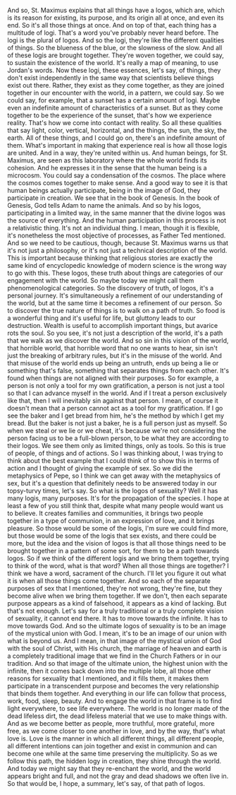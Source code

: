  And so, St. Maximus explains that all things have a logos, which are, which is its reason for existing, its purpose, and its origin all at once, and even its end. So it's all those things at once. And on top of that, each thing has a multitude of logi. That's a word you've probably never heard before. The logi is the plural of logos. And so the logi, they're like the different qualities of things. So the blueness of the blue, or the slowness of the slow. And all of these logis are brought together. They're woven together, we could say, to sustain the existence of the world. It's really a map of meaning, to use Jordan's words. Now these logi, these essences, let's say, of things, they don't exist independently in the same way that scientists believe things exist out there. Rather, they exist as they come together, as they are joined together in our encounter with the world, in a pattern, we could say. So we could say, for example, that a sunset has a certain amount of logi. Maybe even an indefinite amount of characteristics of a sunset. But as they come together to be the experience of the sunset, that's how we experience reality. That's how we come into contact with reality. So all these qualities that say light, color, vertical, horizontal, and the things, the sun, the sky, the earth. All of these things, and I could go on, there's an indefinite amount of them. What's important in making that experience real is how all those logis are united. And in a way, they're united within us. And human beings, for St. Maximus, are seen as this laboratory where the whole world finds its cohesion. And he expresses it in the sense that the human being is a microcosm. You could say a condensation of the cosmos. The place where the cosmos comes together to make sense. And a good way to see it is that human beings actually participate, being in the image of God, they participate in creation. We see that in the book of Genesis. In the book of Genesis, God tells Adam to name the animals. And so by his logos, participating in a limited way, in the same manner that the divine logos was the source of everything. And the human participation in this process is not a relativistic thing. It's not an individual thing. I mean, though it is flexible, it's nonetheless the most objective of processes, as Father Ted mentioned. And so we need to be cautious, though, because St. Maximus warns us that it's not just a philosophy, or it's not just a technical description of the world. This is important because thinking that religious stories are exactly the same kind of encyclopedic knowledge of modern science is the wrong way to go with this. These logos, these truth about things are categories of our engagement with the world. So maybe today we might call them phenomenological categories. So the discovery of truth, of logos, it's a personal journey. It's simultaneously a refinement of our understanding of the world, but at the same time it becomes a refinement of our person. So to discover the true nature of things is to walk on a path of truth. So food is a wonderful thing and it's useful for life, but gluttony leads to our destruction. Wealth is useful to accomplish important things, but avarice rots the soul. So you see, it's not just a description of the world, it's a path that we walk as we discover the world. And so sin in this vision of the world, that horrible world, that horrible word that no one wants to hear, sin isn't just the breaking of arbitrary rules, but it's in the misuse of the world. And that misuse of the world ends up being an untruth, ends up being a lie or something that's false, something that separates things from each other. It's found when things are not aligned with their purposes. So for example, a person is not only a tool for my own gratification, a person is not just a tool so that I can advance myself in the world. And if I treat a person exclusively like that, then I will inevitably sin against that person. I mean, of course it doesn't mean that a person cannot act as a tool for my gratification. If I go see the baker and I get bread from him, he's the method by which I get my bread. But the baker is not just a baker, he is a full person just as myself. So when we steal or we lie or we cheat, it's because we're not considering the person facing us to be a full-blown person, to be what they are according to their logos. We see them only as limited things, only as tools. So this is true of people, of things and of actions. So I was thinking about, I was trying to think about the best example that I could think of to show this in terms of action and I thought of giving the example of sex. So we did the metaphysics of Pepe, so I think we can get away with the metaphysics of sex, but it's a question that definitely needs to be answered today in our topsy-turvy times, let's say. So what is the logos of sexuality? Well it has many logis, many purposes. It's for the propagation of the species. I hope at least a few of you still think that, despite what many people would want us to believe. It creates families and communities, it brings two people together in a type of communion, in an expression of love, and it brings pleasure. So those would be some of the logis, I'm sure we could find more, but those would be some of the logis that sex exists, and there could be more, but the idea and the vision of logos is that all those things need to be brought together in a pattern of some sort, for them to be a path towards logos. So if we think of the different logis and we bring them together, trying to think of the word, what is that word? When all those things are together? I think we have a word, sacrament of the church. I'll let you figure it out what it is when all those things come together. And so each of the separate purposes of sex that I mentioned, they're not wrong, they're fine, but they become alive when we bring them together. If we don't, then each separate purpose appears as a kind of falsehood, it appears as a kind of lacking. But that's not enough. Let's say for a truly traditional or a truly complete vision of sexuality, it cannot end there. It has to move towards the infinite. It has to move towards God. And so the ultimate logos of sexuality is to be an image of the mystical union with God. I mean, it's to be an image of our union with what is beyond us. And I mean, in that image of the mystical union of God with the soul of Christ, with His church, the marriage of heaven and earth is a completely traditional image that we find in the Church Fathers or in our tradition. And so that image of the ultimate union, the highest union with the infinite, then it comes back down into the multiple lobe, all those other reasons for sexuality that I mentioned, and it fills them, it makes them participate in a transcendent purpose and becomes the very relationship that binds them together. And everything in our life can follow that process, work, food, sleep, beauty. And to engage the world in that frame is to find light everywhere, to see life everywhere. The world is no longer made of the dead lifeless dirt, the dead lifeless material that we use to make things with. And as we become better as people, more truthful, more grateful, more free, as we come closer to one another in love, and by the way, that's what love is. Love is the manner in which all different things, all different people, all different intentions can join together and exist in communion and can become one while at the same time preserving the multiplicity. So as we follow this path, the hidden logy in creation, they shine through the world. And today we might say that they re-enchant the world, and the world appears bright and full, and not the gray and dead shadows we often live in. So that would be, I hope, a summary, let's say, of that path of logos.